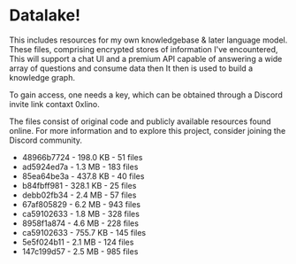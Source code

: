 # Datalake!

This includes resources for my own knowledgebase & later language model. These files, comprising encrypted stores of information I've encountered, This will support a chat UI and a premium API capable of answering a wide array of questions and consume data then It then is used to build a knowledge graph. 

To gain access, one needs a key, which can be obtained through a Discord invite link contaxt 0xlino. 

The files consist of original code and publicly available resources found online. For more information and to explore this project, consider joining the Discord community.

- 48966b7724 - 198.0 KB - 51 files
- ad5924ed7a - 1.3 MB - 183 files
- 85ea64be3a - 437.8 KB - 40 files
- b84fbff981 - 328.1 KB - 25 files
- debb02fb34 - 2.4 MB - 57 files
- 67af805829 - 6.2 MB - 943 files
- ca59102633 - 1.8 MB - 328 files
- 8958f1a874 - 4.6 MB - 228 files
- ca59102633 - 755.7 KB - 145 files
- 5e5f024b11 - 2.1 MB - 124 files
- 147c199d57 - 2.5 MB - 985 files
